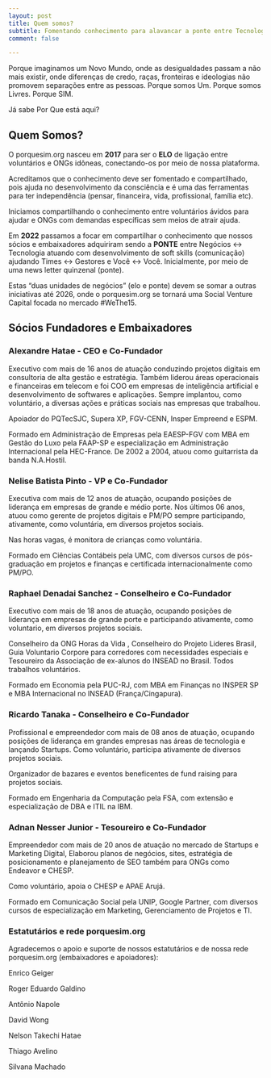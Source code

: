 ```yaml
---
layout: post
title: Quem somos?
subtitle: Fomentando conhecimento para alavancar a ponte entre Tecnologia e Negócios
comment: false

---
```

Porque imaginamos um Novo Mundo, onde as desigualdades passam a não mais existir, onde diferenças de credo, raças, fronteiras e ideologias não promovem separações entre as pessoas. Porque somos Um. Porque somos Livres. Porque SIM.

Já sabe Por Que está aqui?

## Quem Somos?

O porquesim.org nasceu em **2017** para ser o **ELO** de ligação entre voluntários e ONGs idôneas, conectando-os por meio de nossa plataforma.

Acreditamos que o conhecimento deve ser fomentado e compartilhado, pois ajuda no desenvolvimento da consciência e é uma das ferramentas para ter independência (pensar, financeira, vida, profissional, família etc). 

Iniciamos compartilhando o conhecimento entre voluntários ávidos para ajudar e ONGs com demandas específicas sem meios de atrair ajuda.

Em **2022** passamos a focar em compartilhar o conhecimento que nossos sócios e embaixadores adquiriram sendo a **PONTE** entre Negócios <-> Tecnologia atuando com desenvolvimento de soft skills (comunicação) ajudando Times <-> Gestores e Você <-> Você. Inicialmente, por meio de uma news letter quinzenal (ponte). 

Estas “duas unidades de negócios” (elo e ponte) devem se somar a outras iniciativas até 2026, onde o porquesim.org se tornará uma Social Venture Capital focada no mercado #WeThe15.

## Sócios Fundadores e Embaixadores

### Alexandre Hatae - CEO e Co-Fundador

Executivo com mais de 16 anos de atuação conduzindo projetos digitais em consultoria de alta gestão e estratégia. Também liderou áreas operacionais e financeiras em telecom e foi COO em empresas de inteligência artificial e desenvolvimento de softwares e aplicações. Sempre implantou, como voluntário, a diversas ações e práticas sociais nas empresas que trabalhou.

Apoiador do PQTecSJC, Supera XP, FGV-CENN, Insper Empreend e ESPM.

Formado em Administração de Empresas pela EAESP-FGV com MBA em Gestão do Luxo pela FAAP-SP e especialização em Administração Internacional pela HEC-France. De 2002 a 2004, atuou como guitarrista da banda N.A.Hostil.

### Nelise Batista Pinto - VP e Co-Fundador

Executiva com mais de 12 anos de atuação, ocupando posições de liderança em empresas de grande e médio porte. Nos últimos 06 anos, atuou como gerente de projetos digitais e PM/PO sempre participando, ativamente, como voluntária, em diversos projetos sociais.

Nas horas vagas, é monitora de crianças como voluntária.

Formado em Ciências Contábeis pela UMC, com diversos cursos de pós-graduação em projetos e finanças e certificada internacionalmente como PM/PO.

### Raphael Denadai Sanchez - Conselheiro e Co-Fundador

Executivo com mais de 18 anos de atuação, ocupando posições de liderança em empresas de grande porte e participando ativamente, como voluntario, em diversos projetos sociais.

Conselheiro da ONG Horas da Vida , Conselheiro do Projeto Lideres Brasil, Guia Voluntario Corpore para corredores com necessidades especiais e Tesoureiro da Associação de ex-alunos do INSEAD no Brasil. Todos trabalhos voluntários.

Formado em Economia pela PUC-RJ, com MBA em Finanças no INSPER SP e MBA Internacional no INSEAD (França/Cingapura).

### Ricardo Tanaka - Conselheiro e Co-Fundador

Profissional e empreendedor com mais de 08 anos de atuação, ocupando posições de liderança em grandes empresas nas áreas de tecnologia e lançando Startups. Como voluntário, participa ativamente de diversos projetos sociais.

Organizador de bazares e eventos beneficentes de fund raising para projetos sociais.

Formado em Engenharia da Computação pela FSA, com extensão e especialização de DBA e ITIL na IBM.

### Adnan Nesser Junior - Tesoureiro e Co-Fundador

Empreendedor com mais de 20 anos de atuação no mercado de Startups e Marketing Digital, Elaborou planos de negócios, sites, estratégia de posicionamento e planejamento de SEO também para ONGs como Endeavor e CHESP.

Como voluntário, apoia o CHESP e APAE Arujá.

Formado em Comunicação Social pela UNIP, Google Partner, com diversos cursos de especialização em Marketing, Gerenciamento de Projetos e TI.

### Estatutários e rede porquesim.org 

Agradecemos o apoio e suporte de nossos estatutários e de nossa rede porquesim.org (embaixadores e apoiadores):

Enrico Geiger

Roger Eduardo Galdino

Antônio Napole

David Wong

Nelson Takechi Hatae

Thiago Avelino

Silvana Machado